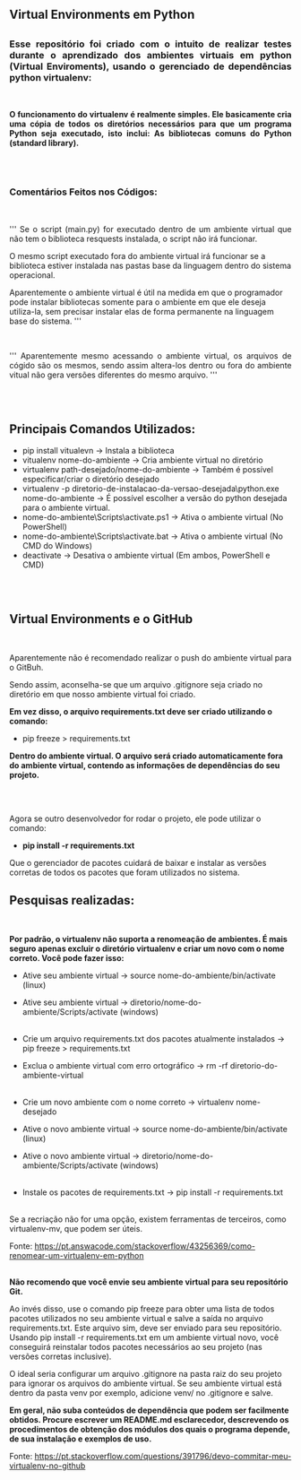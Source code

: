 ## Virtual Environments em Python

##

### <p align="justify"> Esse repositório foi criado com o intuito de realizar testes durante o aprendizado dos ambientes virtuais em python (Virtual Enviroments), usando o gerenciado de dependências python virtualenv: <p/>

<br/>

**<p align="justify"> O funcionamento do virtualenv é realmente simples. Ele basicamente cria uma cópia de todos os diretórios necessários para que um programa Python seja executado, isto inclui: As bibliotecas comuns do Python (standard library). </p>**

## 
<br/>

### Comentários Feitos nos Códigos:
<br/>

<p align="justify">
'''
Se o script (main.py) for executado dentro de um ambiente virtual que
não tem o biblioteca resquests instalada, o script não irá funcionar.

O mesmo script executado fora do ambiente virtual irá funcionar se a 
biblioteca estiver instalada nas pastas base da linguagem dentro do 
sistema operacional.

Aparentemente o ambiente virtual é útil na medida em que o programador
pode instalar bibliotecas somente para o ambiente em que ele deseja utiliza-la,
sem precisar instalar elas de forma permanente na linguagem base do sistema.
'''
</p>

</br>

<p align="justify">
'''
Aparentemente mesmo acessando o ambiente virtual, os arquivos de cógido são os mesmos, sendo assim 
altera-los dentro ou fora do ambiente vitual não gera versões diferentes do mesmo arquivo.
'''
</p>

##
<br/>

## Principais Comandos Utilizados:

- pip install vitualevn -> Instala a biblioteca
- vitualenv nome-do-ambiente -> Cria ambiente virtual no diretório
- virtualenv path-desejado/nome-do-ambiente -> Também é possível especificar/criar o diretório desejado
- virtualenv -p diretorio-de-instalacao-da-versao-desejada\python.exe nome-do-ambiente -> É possível escolher a versão do python desejada para o ambiente virtual.
- nome-do-ambiente\Scripts\activate.ps1 -> Ativa o ambiente virtual (No PowerShell)
- nome-do-ambiente\Scripts\activate.bat -> Ativa o ambiente virtual (No CMD do Windows)
- deactivate -> Desativa o ambiente virtual (Em ambos, PowerShell e CMD)

##
<br/>

## Virtual Environments e o GitHub
<br/>

Aparentemente não é recomendado realizar o push do ambiente virtual para o GitBuh.

Sendo assim, aconselha-se que um arquivo .gitignore seja criado no diretório em que nosso ambiente virtual foi criado.

**Em vez disso, o arquivo requirements.txt deve ser criado utilizando o comando:**

- pip freeze > requirements.txt 

**Dentro do ambiente virtual. O arquivo será criado automaticamente fora do ambiente virtual, contendo as informações de dependências do seu projeto.**

<br/>

##

Agora se outro desenvolvedor for rodar o projeto, ele pode utilizar o comando:

- **pip install -r requirements.txt**

Que o gerenciador de pacotes cuidará de baixar e instalar as versões corretas de todos os pacotes que foram utilizados no sistema.

##

## Pesquisas realizadas:

<br/>

**Por padrão, o virtualenv não suporta a renomeação de ambientes. É mais seguro apenas excluir o diretório virtualenv e criar um novo com o nome correto. Você pode fazer isso:**

- Ative seu ambiente virtual -> source nome-do-ambiente/bin/activate (linux) <br/>
- Ative seu ambiente virtual -> diretorio/nome-do-ambiente/Scripts/activate (windows) <br/><br/>

- Crie um arquivo requirements.txt dos pacotes atualmente instalados -> pip freeze > requirements.txt <br/>
- Exclua o ambiente virtual com erro ortográfico -> rm -rf diretorio-do-ambiente-virtual <br/><br/>

- Crie um novo ambiente com o nome correto -> virtualenv nome-desejado <br/>
- Ative o novo ambiente virtual -> source nome-do-ambiente/bin/activate (linux) <br/>
- Ative o novo ambiente virtual -> diretorio/nome-do-ambiente/Scripts/activate (windows) <br/><br/>

- Instale os pacotes de requirements.txt -> pip install -r requirements.txt <br/><br/>

Se a recriação não for uma opção, existem ferramentas de terceiros, como virtualenv-mv, que podem ser úteis. <br/>

Fonte: https://pt.answacode.com/stackoverflow/43256369/como-renomear-um-virtualenv-em-python

##

**Não recomendo que você envie seu ambiente virtual para seu repositório Git.**

Ao invés disso, use o comando pip freeze para obter uma lista de todos pacotes utilizados no seu ambiente virtual e salve a saída no arquivo requirements.txt. Este arquivo sim, deve ser enviado para seu repositório. Usando pip install -r requirements.txt em um ambiente virtual novo, você conseguirá reinstalar todos pacotes necessários ao seu projeto (nas versões corretas inclusive).

O ideal seria configurar um arquivo .gitignore na pasta raiz do seu projeto para ignorar os arquivos do ambiente virtual. Se seu ambiente virtual está dentro da pasta venv por exemplo, adicione venv/ no .gitignore e salve.

**Em geral, não suba conteúdos de dependência que podem ser facilmente obtidos. Procure escrever um README.md esclarecedor, descrevendo os procedimentos de obtenção dos módulos dos quais o programa depende, de sua instalação e exemplos de uso.**

Fonte: https://pt.stackoverflow.com/questions/391796/devo-commitar-meu-virtualenv-no-github

